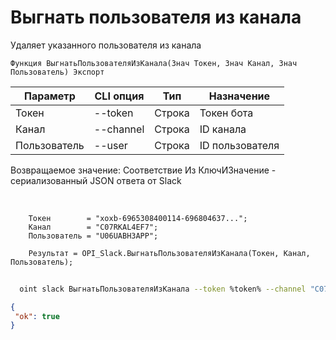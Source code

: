 ﻿---
sidebar_position: 8
---

# Выгнать пользователя из канала
 Удаляет указанного пользователя из канала



`Функция ВыгнатьПользователяИзКанала(Знач Токен, Знач Канал, Знач Пользователь) Экспорт`

  | Параметр | CLI опция | Тип | Назначение |
  |-|-|-|-|
  | Токен | --token | Строка | Токен бота |
  | Канал | --channel | Строка | ID канала |
  | Пользователь | --user | Строка | ID пользователя |

  
  Возвращаемое значение:   Соответствие Из КлючИЗначение - сериализованный JSON ответа от Slack

<br/>




```bsl title="Пример кода"
    Токен        = "xoxb-6965308400114-696804637...";
    Канал        = "C07RKAL4EF7";
    Пользователь = "U06UABH3APP";

    Результат = OPI_Slack.ВыгнатьПользователяИзКанала(Токен, Канал, Пользователь);
```



```sh title="Пример команды CLI"
    
  oint slack ВыгнатьПользователяИзКанала --token %token% --channel "C070VPMKN8J" --user "U06UG1CAYH2"

```

```json title="Результат"
{
 "ok": true
}
```
